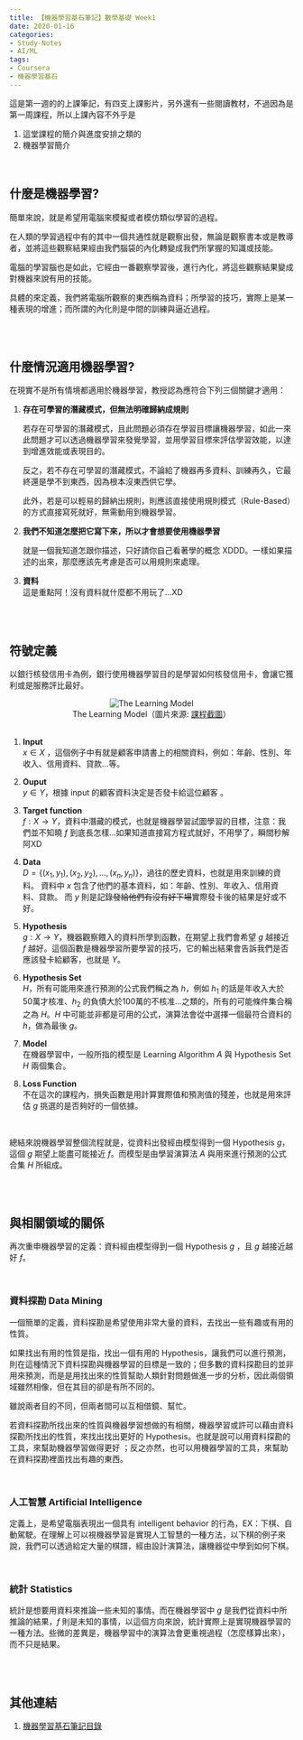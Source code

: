 ```yaml
---
title: 【機器學習基石筆記】數學基礎 Week1
date: 2020-01-16
categories:
- Study-Notes
- AI/ML
tags:
- Coursera
- 機器學習基石
--- 
```


這是第一週的的上課筆記，有四支上課影片，另外還有一些閱讀教材，不過因為是第一周課程，所以上課內容不外乎是
1. 這堂課程的簡介與進度安排之類的
2. 機器學習簡介

<!--more-->
<br>

## 什麼是機器學習?
簡單來說，就是希望用電腦來模擬或者模仿類似學習的過程。

在人類的學習過程中有的其中一個共通性就是<span class='highlighting'>觀察</span>出發，無論是觀察書本或是教導者，並將這些觀察結果經由我們腦袋的內化轉變成我們所掌握的知識或技能。

電腦的學習腦也是如此，它經由一番觀察學習後，進行內化，將這些觀察結果變成對機器來說有用的技能。

具體的來定義，我們將電腦所觀察的東西稱為<span class='highlighting'>資料</span>；所學習的技巧，實際上是某一種<span class='highlighting'>表現的增進</span>；而所謂的內化則是中間的<span class='highlighting'>訓練</span>與逼近過程。

<br><br>

## 什麼情況適用機器學習?
在現實不是所有情境都適用於機器學習，教授認為應符合下列三個關鍵才適用：

1. **存在可學習的潛藏模式，但無法明確歸納成規則**  

    若存在可學習的潛藏模式，且此問題必須存在學習目標讓機器學習，如此一來此問題才可以透過機器學習來發覺學習，並用學習目標來評估學習效能，以達到增進效能或表現目的。
    
    反之，若<span class='highlighting'>不</span>存在可學習的潛藏模式，不論給了機器再多資料、訓練再久，它最終還是學不到東西，因為根本沒東西供它學。
    
    此外，若是可以輕易的歸納出規則，則應該直接使用規則模式（Rule-Based）的方式直接寫死就好，無需動用到機器學習。


2. **我們不知道怎麼把它寫下來，所以才會想要使用機器學習**  

    就是一個我知道怎跟你描述，只好請你自己看著學的概念 XDDD。一樣如果描述的出來，那麼應該先考慮是否可以用規則來處理。

3. **資料**   
    這是重點阿！沒有資料就什麼都不用玩了...XD


<br><br>

## 符號定義
以銀行核發信用卡為例，銀行使用機器學習目的是學習如何核發信用卡，會讓它獲利或是服務評比最好。 

<center> <img src="https://i.imgur.com/pnpAk7a.png" alt="The Learning Model"></center>
<center class="imgtext">The Learning Model（圖片來源: <a href="https://www.coursera.org/learn/ntumlone-mathematicalfoundations/lecture/1YgVk/components-of-machine-learning" class="imgtext">課程截圖</a>）</center>
<br>

 
1. **Input**  
    $x \in X$ ，這個例子中有就是顧客申請書上的相關資料，例如：年齡、性別、年收入、信用資料、貸款...等。

2. **Ouput**  
    $y \in Y$，根據 input 的顧客資料決定是否發卡給這位顧客 。

3. **Target function**  
    $f : X \rightarrow Y$，資料中潛藏的模式，也就是機器學習試圖學習的目標，注意：我們並<span class='highlighting'>不知曉 $f$</span> 到底長怎樣...如果知道直接寫方程式就好，不用學了，瞬間秒解阿XD
    
3. **Data**  
    $D= \{ (x_1,y_1),(x_2,y_2),...,(x_n,y_n) \}$，過往的歷史資料，也就是用來訓練的資料。
    資料中 $x$ 包含了他們的基本資料，如：年齡、性別、年收入、信用資料、貸款。
    而 $y$ 則是記錄~~發給他們有沒有好下場~~實際發卡後的結果是好或不好。

5. **Hypothesis**  
    $g : X \rightarrow Y$，機器觀察餵入的資料所學到函數，在期望上我們會希望 $g$ 越接近 $f$ 越好。這個函數是機器學習所要學習的<span class='highlighting'>技巧</span>，它的輸出結果會告訴我們是否應該發卡給顧客，也就是 $Y$。
 
6. **Hypothesis Set**  
    $H$，所有可能用來進行預測的公式我們稱之為 $h$，例如 $h_1$ 的話是年收入大於50萬才核准、$h_2$ 的負債大於100萬的不核准...之類的，所有的可能條件集合稱之為 $H$。$H$ 中可能並非都是可用的公式，演算法會從中選擇一個最符合資料的 $h$，做為最後 $g$。

7.  **Model**  
    在機器學習中，一般所指的模型是 Learning Algorithm $A$ 與 Hypothesis Set $H$ 兩個集合。

8. **Loss Function**  
    不在這次的課程內，損失函數是用計算<span class='highlighting'>實際值和預測值的殘差</span>，也就是用來評估 $g$ 挑選的是否夠好的一個依據。
<br>

總結來說機器學習整個流程就是，從資料出發經由模型得到一個 Hypothesis $g$，這個 $g$ 期望上能盡可能接近 $f$。而模型是由學習演算法 $A$ 與用來進行預測的公式合集 $H$ 所組成。

<br><br>

## 與相關領域的關係
再次重申機器學習的定義：資料經由模型得到一個 Hypothesis $g$ ，且 $g$ 越接近越好 $f$。 

<br>

### 資料探勘 Data Mining
一個簡單的定義，資料探勘是希望使用非常大量的資料，去找出一些有趣或有用的性質。

如果找出有用的性質是指，找出一個有用的 Hypothesis，讓我們可以進行預測，則在這種情況下資料探勘與機器學習的目標是一致的；但多數的資料探勘目的並非用來預測，而是是用找出來的性質幫助人類針對問題做進一步的分析，因此兩個領域雖然相像，但在其目的卻是有所不同的。

雖說兩者目的不同，但兩者間可以互相借鏡、幫忙。

若資料探勘所找出來的性質與機器學習想做的有相關，機器學習或許可以藉由資料探勘所找出的性質，來找出找出更好的 Hypothesis。也就是說可以用資料探勘的工具，來幫助機器學習做得更好 ；反之亦然，也可以用機器學習的工具，來幫助在資料探勘裡面找出有趣的東西。

<br>

### 人工智慧 Artificial Intelligence
定義上，是希望電腦表現出一個具有 intelligent behavior 的行為，EX：下棋、自動駕駛。在理解上可以視機器學習是實現人工智慧的一種方法，以下棋的例子來說，我們可以透過給定大量的棋譜，經由設計演算法，讓機器從中學到如何下棋。

 <br>
 
### 統計 Statistics
統計是想要用資料來推論一些未知的事情。而在機器學習中 $g$ 是我們從資料中所推論的結果，$f$ 則是未知的事情，以這個方向來說，統計實際上是實現機器學習的一種方法。些微的差異是，機器學習中的演算法會更重視過程（怎麼樣算出來），而不只是結果。
 

<br><br>

## 其他連結
1. [機器學習基石筆記目錄](/Machine-Learning-Foundations-Study-Notes-Contents/)
    